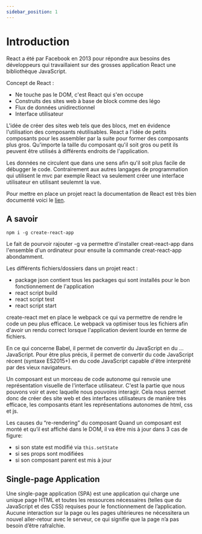 ```yaml
---
sidebar_position: 1
---
```


# Introduction

React a été par Facebook en 2013 pour répondre aux besoins des développeurs qui travaillaient sur des grosses application 
React une bibliothèque JavaScript. 

Concept de React : 

- Ne touche pas le DOM, c'est React qui s'en occupe
- Construits des sites web à base de block comme des légo
- Flux de données unidirectionnel 
- Interface utilisateur

L'idée de créer des sites web tels que des blocs, met en évidence l'utilisation des composants réutilisables. React a l'idée de petits composants pour les assembler par la suite pour former des composants plus gros. 
Qu'importe la taille du composant qu'il soit gros ou petit ils peuvent être utilisés à différents endroits de l'application. 

Les données ne circulent que dans une sens afin qu'il soit plus facile de débugger le code. 
Contrairement aux autres langages de programmation qui utilisent le mvc par exemple React va seulement créer une interface utilisateur en utilisant seulemnt la vue. 

Pour mettre en place un projet react la documentation de React est très bien documenté voici le [lien](https://fr.reactjs.org/docs/create-a-new-react-app.html).

## A savoir 

`npm i -g create-react-app`

Le fait de pourvoir rajouter -g va permettre d'installer creat-react-app dans l'ensemble d'un ordinateur pour ensuite la commande creat-react-app abondamment.

Les différents fichiers/dossiers dans un projet react : 

- package json contient tous les packages qui sont installés pour le bon fonctionnement de l'application 
- react script build
- react script test
- react script start 

create-react met en place le webpack ce qui va permettre de rendre le code un peu plus efficace.
Le webpack va optimiser tous les fichiers afin d'avoir un rendu correct lorsque l'application devient lourde en terme de fichiers.

En ce qui concerne Babel, il permet de convertir du JavaScript en du ... JavaScript. Pour être plus précis, il permet de convertir du code JavaScript récent (syntaxe ES2015+) en du code JavaScript capable d'être interprété par des vieux navigateurs. 

Un composant est un morceau de code autonome qui renvoie une représentation visuelle de l'interface utilisateur. 
C'est la partie que nous pouvons voir et avec laquelle nous pouvoins interagir. 
Cela nous permet donc de créer des site web et des interfaces utilisateurs de manière très efficace, les composants étant les représentations autonomes de html, css et js.

Les causes du “re-rendering” du composant
Quand un composant est monté et qu’il est affiché dans le DOM, il va être mis à jour dans 3 cas de figure:

 - si son state est modifié via `this.setState`
 - si ses props sont modifiées
 - si son composant parent est mis à jour

## Single-page Application

Une single-page application (SPA) est une application qui charge une unique page HTML et toutes les ressources nécessaires (telles que du JavaScript et des CSS) requises pour le fonctionnement de l’application. Aucune interaction sur la page ou les pages ultérieures ne nécessitera un nouvel aller-retour avec le serveur, ce qui signifie que la page n’a pas besoin d’être rafraîchie.
